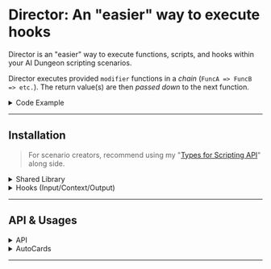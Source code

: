 # Director: An "easier" way to execute hooks

Director is an "easier" way to execute functions, scripts, and hooks within your AI Dungeon scripting scenarios.

Director executes provided `modifier` functions in a _chain_ (`FuncA => FuncB => etc.`). The return value(s) are then _passed down_ to the next function.

<details>
  <summary>Code Example</summary>

```js
// `onInput` hook

const fn = (text) => {
  text = 'My example.';
  return { text };
};
const fnA = (text) => {
  text += ' function A.';
  return { text };
};
const fnB = (text) => {
  text += ' function B.';
  return { text };
};
const fnC = (text) => {
  text += ' function C.';
  return { text };
};

director.input(fnA, fnB, fnC);

// Output: "My example. function A. function B. function C."

// Alternative(s)

// load('input', fnA, fnB, fnC);
// director.load('input', fnA, fnB, fnC);
// director.onInput(fnA, fnB, fnC);
```

</details>

---

## Installation

> For scenario creators, recommend using my "[Types for Scripting API](<https://github.com/magicoflolis/aidungeon.js/blob/main/Scripting%20Guidebook.md#types-for-scripting-api>)" along side.

<details>
  <summary>Shared Library</summary>

- Location: `Shared Library > Library`
- Code: [director.js](<https://raw.githubusercontent.com/magicoflolis/aidungeon.js/refs/heads/main/scripting/director.js>)
  - _Copy and paste Code into Location._

<details>
  <summary>Example Usage</summary>

```js
const stateA = () => {
  state.fooA = 'barA'
};
const stateB = () => {
  state.fooB = 'barB'
};
const stateC = () => {
  state.fooC = 'barC'
};

director.library(stateA, stateB, stateC);

// Equivalent to

const stateA = () => {
  state.fooA = 'barA'
};
const stateB = () => {
  state.fooB = 'barB'
};
const stateC = () => {
  state.fooC = 'barC'
};

stateA();
stateB();
stateC();
```

</details>

</details>

<details>
  <summary>Hooks (Input/Context/Output)</summary>

- **IMPORTANT!**
- Ensure `void 0` is **ALWAYS** present at the bottom of your hooks! _Or just add `//` as the last line._
- Remove/rename your `modifier` function!
  - Example: `const modifier` => `const fn`
- Remove any `modifier(text)` lines

<details>
  <summary>Code Examples</summary>

Primary:

```js
const fn = (text) => {
  return { text };
};

director.input(fn); // `onInput` hook

director.context(fn); // `onModelContext` hook

director.output(fn); // `onOutput` hook

void 0
```

Alternative:

```js
// Wrap entire "modifier()" inside `{ }`

{
  const modifier = (text) => {
    return { text };
  };

  // Replace the "modifier(text)" line
  director.input(modifier);
}

void 0
```

</details>

</details>

---

## API & Usages

<details>
  <summary>API</summary>

<details>
  <summary>Modifier Functions</summary>

```ts
function ModifierFN<T extends typeof text, S extends typeof stop>(this: typeof Director, text: T, stop: S, type: "library"): {
  text: T;
  stop?: S;
};
```

```js
/**
 * @typedef { <T extends unknown, S extends boolean>(this: typeof Director, text: T, stop?: S, type: 'output') => { text: T; stop?: S } } ModifierFN
 */

/**
 * @type { ModifierFN }
 */
const fn = function (text, stop, type) {
  // Note using "this" is typeof Director
  console.log(this.text, text, stop, type);
  return { text, stop }
}
```

</details>

<details>
  <summary>Parameter: Strings</summary>

```js
// `onOutput` hook

const fn = () => 'My character will ';
const fnStr = '(text) => { return { text: "Draw a card " } }';
const myFunction = (text) => {
  text += 'then pause the story.';
  return { text };
};

director.output(fn, fnStr, myFunction.toString());

// Output: "My character will draw a card then pause the story."

void 0
```

</details>

<details>
  <summary>Return: Arrays</summary>

```js
// `onModelContext` hook

const arr = () => {
  return ['My text.', true];
};

director.context(arr);

// Output: "stop" & stop = true

void 0
```

</details>

---

</details>

<details>
  <summary>AutoCards</summary>

_Yes it works with AutoCards._

```js
// Shared Library

//#region Director
// ...
//#endregion

// Replace "AutoCards(null);" line with "director.library(AutoCards);"
function AutoCards() {} director.library(AutoCards); // ...

// `onInput` hook

director.input(AutoCards);

// `onModelContext` hook

director.context(AutoCards);

// `onOutput` hook

director.output(AutoCards);
```

</details>

---
